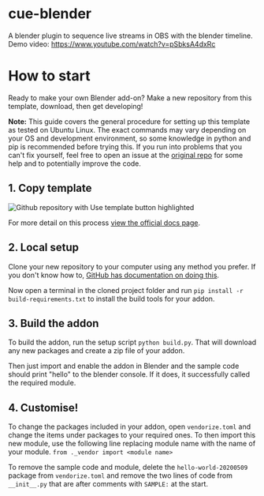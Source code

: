 # cue-blender
A blender plugin to sequence live streams in OBS with the blender timeline.
Demo video: https://www.youtube.com/watch?v=pSbksA4dxRc

# How to start
Ready to make your own Blender add-on? Make a new repository from this template, download, then get developing!

**Note:** This guide covers the general procedure for setting up this template as tested on Ubuntu Linux. The exact commands may vary depending on your OS and development environment, so some knowledge in python and pip is recommended before trying this. If you run into problems that you can't fix yourself, feel free to open an issue at the [original repo](https://github.com/TheTrueCoder/blender-addon-template) for some help and to potentially improve the code.

## 1. Copy template
![Github repository with Use template button highlighted](https://docs.github.com/assets/cb-36544/images/help/repository/use-this-template-button.png)

For more detail on this process [view the official docs page](https://docs.github.com/en/repositories/creating-and-managing-repositories/creating-a-repository-from-a-template).

## 2. Local setup
Clone your new repository to your computer using any method you prefer. If you don't know how to, [GitHub has documentation on doing this](https://docs.github.com/en/repositories/creating-and-managing-repositories/cloning-a-repository). 

Now open a terminal in the cloned project folder and run `pip install -r build-requirements.txt` to install the build tools for your addon.

## 3. Build the addon
To build the addon, run the setup script `python build.py`. That will download any new packages and create a zip file of your addon.

Then just import and enable the addon in Blender and the sample code should print "hello" to the blender console. If it does, it successfully called the required module.

## 4. Customise!
To change the packages included in your addon, open `vendorize.toml` and change the items under packages to your required ones.
To then import this new module, use the following line replacing module name with the name of your module. `from ._vendor import <module name>`

To remove the sample code and module, delete the `hello-world-20200509` package from `vendorize.toml` and remove the two lines of code from `__init__.py` that are after comments with `SAMPLE:` at the start.
